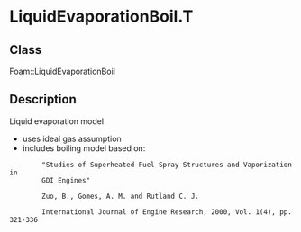 # LiquidEvaporationBoil.T 
## Class
Foam::LiquidEvaporationBoil

## Description
Liquid evaporation model
- uses ideal gas assumption
- includes boiling model based on:

```
        "Studies of Superheated Fuel Spray Structures and Vaporization in
        GDI Engines"

        Zuo, B., Gomes, A. M. and Rutland C. J.

        International Journal of Engine Research, 2000, Vol. 1(4), pp. 321-336
```

